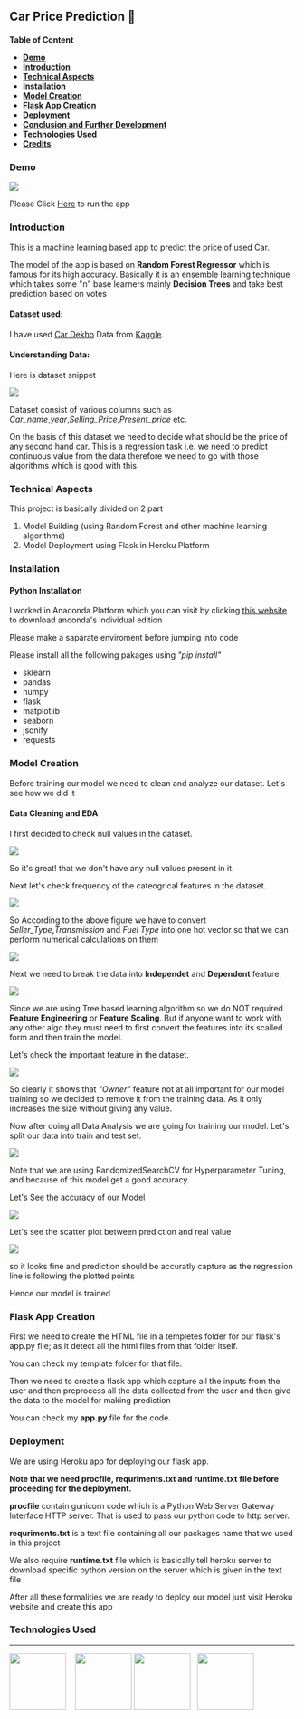 <h2>Car Price Prediction 🚗</h2>
<h4>Table of Content
<ul>
<li><a href="#demo">Demo</a></li>
<li><a href="#intro">Introduction</a></li>
<li><a href="#technical">Technical Aspects</a></li>
<li><a href ="#installation">Installation</a></li>
<li><a href="#model">Model Creation</a></li>
<li><a href="#flaskapp">Flask App Creation</a></li>
<li><a href="#deployment">Deployment</a></li>
<li><a href="#">Conclusion and Further Development</a></li>
<li><a href="#">Technologies Used</a></li>
<li><a href="#">Credits</a></li>
</ul>
<h3 id="demo">Demo</h2>
<img src="images/demo.png"/>
<p>Please Click <a href="https://carpricespredictionml.herokuapp.com/"> Here</a> to run the app</h3>
<h3 id="intro">Introduction</h3>
<p>This is a machine learning based app to predict the price of used Car.</p>
<p>The model of the app is based on <b>Random Forest Regressor</b> which is famous for its high accuracy. Basically it is an ensemble learning technique which takes some "n" base learners mainly <b>Decision Trees</b> and take best prediction based on votes</p>
<h4>Dataset used:</h4>
<p>I have used <a href="https://www.kaggle.com/nehalbirla/vehicle-dataset-from-cardekho">Car Dekho</a> Data from <a href='https://www.kaggle.com/'>Kaggle</a>.</p>
<h4>Understanding Data:</h4>
<p>Here is dataset snippet</p>
<img src="images/data.png"/>
<p>Dataset consist of various columns such as <i>Car_name</i>,<i>year</i>,<i>Selling_Price</i>,<i>Present_price</i> etc.</p>
<p>On the basis of this dataset we need to decide what should be the price of any second hand car. This is a regression task i.e. we need to predict continuous value from the data therefore we need to go with those algorithms which is good with this.</p> 

<h3 id='technical'>Technical Aspects</h3>
<p>This project is basically divided on 2 part</p>
<ol>
<li>Model Building (using Random Forest and other machine learning algorithms) </li>
<li>Model Deployment using Flask in Heroku Platform
</ol>
<h3 id="installation">Installation</h3>
<h4>Python Installation</h4>
<p>I worked in Anaconda Platform which you can visit by clicking <a href='https://www.anaconda.com/products/individual'>this website</a> to download anconda's individual edition</p>
<p>Please make a saparate enviroment before jumping into code</p> 
<p>Please install all the following pakages using <i>"pip install"</i>
<ul><li>sklearn</li><li>pandas</li><li>numpy</li><li>flask</li><li>matplotlib</li><li>seaborn</li><li>jsonify</li><li>requests</li></ul>

<h3 id="model">Model Creation</h3>
<p>Before training our model we need to clean and analyze our dataset. Let's see how we did it</p>
<h4>Data Cleaning and EDA</h4>
<p>I first decided to check null values in the dataset.</p>
<img src='images/nullcheck.png'/>
<p>So it's great! that we don't have any null values present in it.</p>
<p>Next let's check frequency of the cateogrical features in the dataset.</p>
<img src='images/categorical.png'/>
<p>So According to the above figure we have to convert <i>Seller_Type</i>,<i>Transmission</i> and <i>Fuel Type</i> into one hot vector so that we can perform numerical calculations on them</p>
<img src='images/one_hot_vector.png'/>
<p>Next we need to break the data into <b>Independet</b> and <b>Dependent</b> feature.</p>
<img src='images/independent.png'/>
<p>Since we are using Tree based learning algorithm so we do NOT required <b>Feature Engineering</b> or <b>Feature Scaling</b>. But if anyone want to work with any other algo they must need to first convert the features into its scalled form and then train the model.</p>
<p>Let's check the important feature in the dataset.</p>
<img src='images/feature_important.png'/>
<p>So clearly it shows that <i>"Owner"</i> feature not at all important for our model training so we decided to remove it from the training data. As it only increases the size without giving any value.</p>
<p>Now after doing all Data Analysis we are going for training our model. Let's split our data into train and test set.</p>
<img src='images/model_training.png'/>
<p>Note that we are using RandomizedSearchCV for Hyperparameter Tuning, and because of this model get a good accuracy.</p>
<p>Let's See the accuracy of our Model</p>
<img src='images/accuracy.png'/>
<p>Let's see the scatter plot between prediction and real value</p>
<img src='images/prediction_distribution.png'/>
<p>so it looks fine and prediction should be accuratly capture as the regression line is following the plotted points</p>
<p>Hence our model is trained</p>
<h3 id='flaskapp'>Flask App Creation</h3>
<p>First we need to create the HTML file in a templetes folder for our flask's app.py file; as it detect all the html files from that folder itself.</p>
<p>You can check my template folder for that file.</p>
<p>Then we need to create a flask app which capture all the inputs from the user and then preprocess all the data collected from the user and then give the data to the model for making prediction</p>
<p>You can check my <b>app.py</b> file for the code.</p>

<h3 id='deployment'>Deployment</h3>
<p>We are using Heroku app for deploying our flask app.</p>
<p><b>Note that we need procfile, requriments.txt and runtime.txt file before proceeding for the deployment.</b></p>

<p><b>procfile</b> contain gunicorn code which  is a Python Web Server Gateway Interface HTTP server. That is used to pass our python code to http server.</p>
<p><b>requriments.txt</b> is a text file containing all our packages name that we used in this project</p>
<p>We also require <b>runtime.txt</b> file which is basically tell heroku server to download specific python version on the server which is given in the text file</p>
<p>After all these formalities we are ready to deploy our model just visit Heroku website and create this app </p>
<h3 id='technologyused'>Technologies Used</h3>
<hr/>
<img src='images/python_logo.png' width='100'/>&nbsp;&nbsp;&nbsp;
<img src='images/numpy logo.png' width='100'/>
<img src='images/pandas logo.png' width='100'/>&nbsp;&nbsp;
<img src='images/sklearnlogo.png' width='100'/>&nbsp;&nbsp;